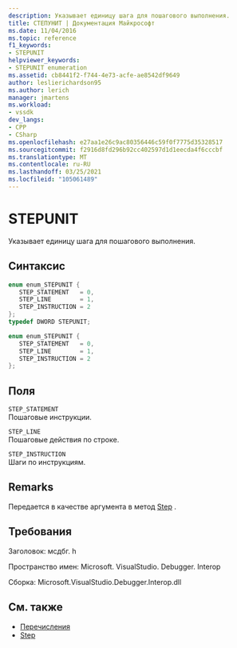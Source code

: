 ```yaml
---
description: Указывает единицу шага для пошагового выполнения.
title: СТЕПУНИТ | Документация Майкрософт
ms.date: 11/04/2016
ms.topic: reference
f1_keywords:
- STEPUNIT
helpviewer_keywords:
- STEPUNIT enumeration
ms.assetid: cb8441f2-f744-4e73-acfe-ae8542df9649
author: leslierichardson95
ms.author: lerich
manager: jmartens
ms.workload:
- vssdk
dev_langs:
- CPP
- CSharp
ms.openlocfilehash: e27aa1e26c9ac80356446c59f0f7775d35328517
ms.sourcegitcommit: f2916d8fd296b92cc402597d1d1eecda4f6cccbf
ms.translationtype: MT
ms.contentlocale: ru-RU
ms.lasthandoff: 03/25/2021
ms.locfileid: "105061489"
---
```

# <a name="stepunit"></a>STEPUNIT
Указывает единицу шага для пошагового выполнения.

## <a name="syntax"></a>Синтаксис

```cpp
enum enum_STEPUNIT { 
   STEP_STATEMENT   = 0,
   STEP_LINE        = 1,
   STEP_INSTRUCTION = 2
};
typedef DWORD STEPUNIT;
```

```csharp
enum enum_STEPUNIT { 
   STEP_STATEMENT   = 0,
   STEP_LINE        = 1,
   STEP_INSTRUCTION = 2
};
```

## <a name="fields"></a>Поля
 `STEP_STATEMENT`\
 Пошаговые инструкции.

 `STEP_LINE`\
 Пошаговые действия по строке.

 `STEP_INSTRUCTION`\
 Шаги по инструкциям.

## <a name="remarks"></a>Remarks
 Передается в качестве аргумента в метод [Step](../../../extensibility/debugger/reference/idebugprocess3-step.md) .

## <a name="requirements"></a>Требования
 Заголовок: мсдбг. h

 Пространство имен: Microsoft. VisualStudio. Debugger. Interop

 Сборка: Microsoft.VisualStudio.Debugger.Interop.dll

## <a name="see-also"></a>См. также
- [Перечисления](../../../extensibility/debugger/reference/enumerations-visual-studio-debugging.md)
- [Step](../../../extensibility/debugger/reference/idebugprocess3-step.md)
